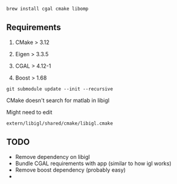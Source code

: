 ~~~
brew install cgal cmake libomp
~~~

## Requirements

1. CMake > 3.12

2. Eigen > 3.3.5

3. CGAL > 4.12-1

4. Boost > 1.68

~~~
git submodule update --init --recursive 
~~~

CMake doesn't search for matlab in libigl

Might need to edit 

~~~
extern/libigl/shared/cmake/libigl.cmake
~~~

## TODO

* Remove dependency on libigl
* Bundle CGAL requirements with app (similar to how igl works)
* Remove boost dependency (probably easy)
*
